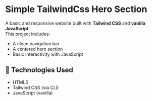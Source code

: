 # Simple TailwindCss Hero Section

A basic and responsive website built with **Tailwind CSS** and **vanilla JavaScript**.  
This project includes:

- A clean navigation bar
- A centered hero section
- Basic interactivity with JavaScript

## 🚀 Technologies Used

- HTML5
- Tailwind CSS (via CLI)
- JavaScript (vanilla)
